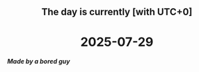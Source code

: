 <h2 align=center>The day is currently [with UTC+0]</h2>
<h1 align=center><!--TIME BEGIN-->2025-07-29<!--TIME END--></h1>
<h5>Made by a bored guy</h5>
